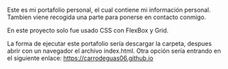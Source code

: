 Este es mi portafolio personal, el cual contiene mi información personal. Tambien viene recogida una parte para ponerse en contacto conmigo.

En este proyecto solo fue usado CSS con FlexBox y Grid.

La forma de ejecutar este portafolio sería descargar la carpeta,  despues abrir con un navegador el archivo index.html. Otra opción sería entrando en el siguiente enlace:
https://carrodeguas06.github.io
